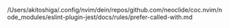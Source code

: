 /Users/akitoshiga/.config/nvim/dein/repos/github.com/neoclide/coc.nvim/node_modules/eslint-plugin-jest/docs/rules/prefer-called-with.md